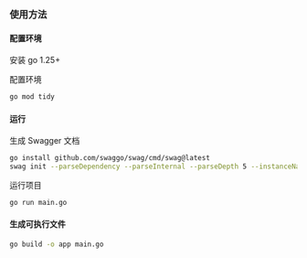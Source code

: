 ### 使用方法

#### 配置环境

安装 go 1.25+

配置环境
```bash
go mod tidy
```

#### 运行

生成 Swagger 文档

```bash
go install github.com/swaggo/swag/cmd/swag@latest
swag init --parseDependency --parseInternal --parseDepth 5 --instanceName "swagger"
```

运行项目

```bash
go run main.go
```

#### 生成可执行文件

```bash
go build -o app main.go
```

